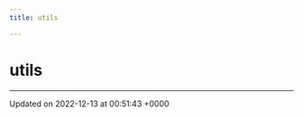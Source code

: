 ```yaml
---
title: utils

---
```


# utils








-------------------------------

Updated on 2022-12-13 at 00:51:43 +0000